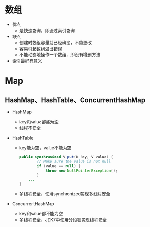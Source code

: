 # 数组

- 优点
  - 是快速查询，即通过索引查询
- 缺点
  - 创建时数组容量就已经确定，不能更改
  - 容易引起数组溢出错误
  - 不能动态地操作一个数组，即没有增删方法
- 索引最好有意义



# Map

## HashMap、HashTable、ConcurrentHashMap

- HashMap

  - key和value都能为空
  - 线程不安全

- HashTable

  - key能为空，value不能为空

    ```java
    public synchronized V put(K key, V value) {
            // Make sure the value is not null
            if (value == null) {
                throw new NullPointerException();
            }
        ...
    }
    ```

  - 多线程安全，使用synchronized实现多线程安全

- ConcurrentHashMap

  - key和value都不能为空
  - 多线程安全，JDK7中使用分段锁实现线程安全